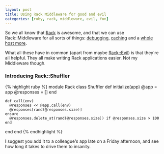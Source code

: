 ```yaml
---
layout: post
title: Using Rack Middleware for good and evil
categories: [ruby, rack, middleware, evil, fun]
---
```

So we all know that [Rack](http://rack.rubyforge.org/) is awesome, and that we can use Rack::Middleware for all sorts of things: [debugging](http://github.com/brynary/rack-bug/tree/master), [caching](http://tomayko.com/src/rack-cache/) and a [whole host more](http://github.com/rack/rack-contrib/tree/master).

What all these have in common (apart from maybe [Rack::Evil](http://github.com/rack/rack-contrib/blob/8b6323c8eecc8279088987c52b27dda5d4cadf7b/lib/rack/contrib/evil.rb)) is that they're all helpful.  They all make writing Rack applications easier.  Not my Middleware though.

### Introducing Rack::Shuffler ###

{% highlight ruby %}
module Rack
  class Shuffler
    def initialize(app)
      @app = app
      @responses = []
    end
    
    def call(env)
      @responses << @app.call(env)
      @responses[rand(@responses.size)]
    ensure
      @responses.delete_at(rand(@responses.size)) if @responses.size > 100
    end
  end
end
{% endhighlight %}

I suggest you add it to a colleague's app late on a Friday afternoon, and see how long it takes to drive them to insanity.